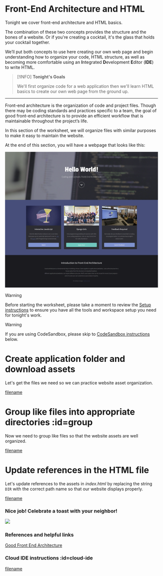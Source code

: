 # Front-End Architecture and HTML
Tonight we cover front-end architecture and HTML basics. 

The combination of these two concepts provides the structure and the bones of a website. Or if you're creating a cocktail, it's the glass that holds your cocktail together.

We’ll put both concepts to use here creating our own web page and begin understanding how to organize your code, HTML structure, as well as becoming more comfortable using an **I**ntegrated **D**evelopment **E**ditor (**IDE**) to write HTML.


>[!INFO]
>**Tonight's Goals**
>
>We'll first organize code for a web application then we'll learn HTML basics to create our own web page from the ground up.

----

Front-end architecture is the organization of code and project files. Though there may be coding standards and practices specific to a team, the goal of good front-end architecture is to provide an efficient workflow that is maintainable throughout the project’s life.

In this section of the worksheet, we will organize files with similar purposes to make it easy to maintain the website.

At the end of this section, you will have a webpage that looks like this:

![](images/finished.png)


>[!WARNING]
Before starting the worksheet, please take a moment to review the [Setup instructions](../setup/?id=setup) to ensure you have all the tools and workspace setup you need for tonight's work.

>[!WARNING]
If you are using CodeSandbox, please skip to [CodeSandbox instructions](./?id=cloud-ide) below.

# Create application folder and download assets
Let's get the files we need so we can practice website asset organization.

[filename](./1download.md ':include')

# Group like files into appropriate directories :id=group
Now we need to group like files so that the website assets are well organized.

[filename](./2organize.md ':include')

# Update references in the HTML file
Let's update references to the assets in _index.html_ by replacing the string `DIR` with the correct path name so that our website displays properly.

[filename](./3references.md ':include')

### Nice job! Celebrate a toast with your neighbor!
![](https://media.giphy.com/media/l3c5RJr6yRKyyIw00/giphy.gif)


### References and helpful links
[Good Front End Architecture](https://www.sitepoint.com/good-front-end-architecture/)


### Cloud IDE instructions :id=cloud-ide

[filename](./cloud-ide.md ':include')
